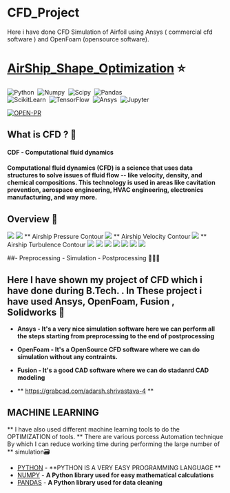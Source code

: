 # CFD_Project
Here i have done CFD Simulation of Airfoil using Ansys ( commercial cfd software ) and OpenFoam (opensource software). 

# [AirShip_Shape_Optimization]() ⭐

![Python](https://img.shields.io/badge/Powered%20By-Python-F7DF1E?style=for-the-badge&logo=&logoColor)&nbsp;
![Numpy](https://img.shields.io/badge/Numpy-E34F26?style=for-the-badge&logo=&logoColor=white)&nbsp;
![Scipy](https://img.shields.io/badge/Scipy-239120?&style=for-the-badge&logo=&logoColor=white)&nbsp;
![Pandas](https://img.shields.io/badge/Pandas-563D7C?style=for-the-badge&logo=&logoColor=white)&nbsp;<br/>
![ScikitLearn](https://img.shields.io/badge/ScikitLearn-43853D?style=for-the-badge&logo=&logoColor=white)&nbsp;
![TensorFlow](https://img.shields.io/badge/TensorFlow-404D59?style=for-the-badge)&nbsp;
![Ansys](https://img.shields.io/badge/Ansys-430098?style=for-the-badge&logo=&logoColor=white)&nbsp;
![Jupyter](https://img.shields.io/badge/Jupyter-563D7C?style=for-the-badge&logo=&logoColor=white)&nbsp;<br/>


[![OPEN-PR](https://img.shields.io/badge/Open%20For-PR-orange?style=for-the-badge&logo=github)](https://github.com/adarshshrivastava9993/Airfoil_Ansys_OpenFoam)
## What is CFD ? 🤔

#### CDF - Computational fluid dynamics
#### Computational fluid dynamics (CFD) is a science that uses data structures to solve issues of fluid flow -- like velocity, density, and chemical compositions. This technology is used in areas like cavitation prevention, aerospace engineering, HVAC engineering, electronics manufacturing, and way more.

## Overview 👀
<img src = "Images/GettyImages-591546456.webp">
<img src="Images/35.jpg">
** Airship Pressure Contour
<img src="Images/36.jpg">
** Airship Velocity Contour
<img src="Images/38.jpg">
** Airship Turbulence Contour
<img src="Images/DRAG PLOT COMPARISON.png">
<img src="Images/Screenshot 2022-07-23 153054.png">
<img src="Images/gnvr half circle inflation.jpg">
<img src="Images/40.jpg">
<img src="Images/41.png">
<img src="Images/42.jpg">
<img src="Images/43.png">

##- Preprocessing - Simulation - Postprocessing 👨🏻‍💻 


## Here I have shown my project of CFD which i have done during B.Tech. . In These project i have used Ansys, OpenFoam, Fusion , Solidworks 🤔
- **Ansys - It's a very nice simulation software here we can perform all the steps starting from preprocessing to the end of postprocessing**
- **OpenFoam - It's a OpenSource CFD software where we can do simulation without any contraints.**
- **Fusion - It's a good CAD software where we can do stadanrd CAD modeling**

- ** https://grabcad.com/adarsh.shrivastava-4 **

## MACHINE LEARNING
** I have also used different machine learning tools to do the OPTIMIZATION of tools. 
** There are various porcess Automation technique By which I can reduce working time during performing the large number of 
** simulation🗃

- [PYTHON]([(https://www.python.org/)]) - **PYTHON IS A VERY EASY PROGRAMMING LANGUAGE **
- [NUMPY](https://numpy.org/) - **A Python library used for easy mathematical calculations**
- [PANDAS]((https://pandas.pydata.org/)) - **A Python library used for data cleaning**

